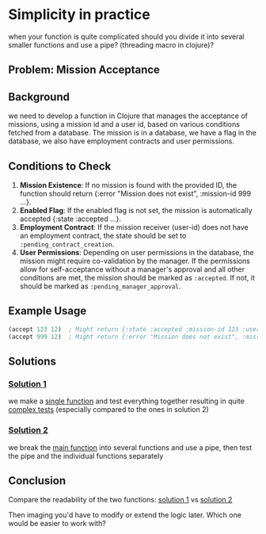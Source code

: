 # Simplicity in practice

when your function is quite complicated should you divide it into several smaller functions and use a pipe? (threading macro in clojure)?

## Problem: Mission Acceptance

## Background

we need to develop a function in Clojure that manages the acceptance of missions, using a mission id and a user id, based on various conditions fetched from a database. The mission is in a database, we have a flag in the database, we also have employment contracts and user permissions.

## Conditions to Check
1. **Mission Existence**: If no mission is found with the provided ID, the function should return {:error "Mission does not exist", :mission-id 999 ...}.
2. **Enabled Flag**: If the enabled flag is not set, the mission is automatically accepted {:state :accepted ...}.
3. **Employment Contract**: If the mission receiver (user-id) does not have an employment contract, the state should be set to `:pending_contract_creation`.
4. **User Permissions**: Depending on user permissions in the database, the mission might require co-validation by the manager. If the permissions allow for self-acceptance without a manager's approval and all other conditions are met, the mission should be marked as `:accepted`. If not, it should be marked as `:pending_manager_approval`.

## Example Usage
```clojure
(accept 123 12)  ; Might return {:state :accepted :mission-id 123 :user-id 12}
(accept 999 12)  ; Might return {:error "Mission does not exist", :mission-id 999 :user-id 12}
```

## Solutions

### [Solution 1](src/s1/accept_1.clj)



we make a [single function](src/s1/accept_1.clj#L26-L38) and test everything together resulting in quite [complex tests](src/s1/accept_1.clj#L40-L98) (especially compared to the ones in solution 2)

### [Solution 2](src/s2/accept_2.clj)

we break the [main function](src/s2/accept_2.clj#L64-L71) into several functions and use a pipe, then test the pipe and the individual functions separately

## Conclusion

Compare the readability of the two functions:
[solution 1](src/s1/accept_1.clj#L26-L38) vs 
[solution 2](src/s2/accept_2.clj#L64-L71)

Then imaging you'd have to modify or extend the logic later. Which one would be easier to work with? 